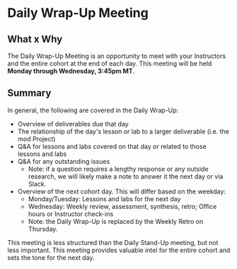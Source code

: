 # Daily Wrap-Up Meeting

## What x Why

The Daily Wrap-Up Meeting is an opportunity to meet with your Instructors and the entire cohort at the end of each day. This meeting will be held **Monday through Wednesday, 3:45pm MT**.

## Summary

In general, the following are covered in the Daily Wrap-Up:

* Overview of deliverables due that day
* The relationship of the day's lesson or lab to a larger deliverable (i.e. the mod Project)
* Q&A for lessons and labs covered on that day or related to those lessons and labs
* Q&A for any outstanding issues
  * Note: if a question requires a lengthy response or any outside research, we will likely make a note to answer it the next day or via Slack.
* Overview of the next cohort day. This will differ based on the weekday:
  * Monday/Tuesday: Lessons and labs for the next day
  * Wednesday: Weekly review, assessment, synthesis, retro; Office hours or Instructor check-ins
  * Note: the Daily Wrap-Up is replaced by the Weekly Retro on Thursday.

This meeting is less structured than the Daily Stand-Up meeting, but not less important. This meeting provides valuable intel for the entire cohort and sets the tone for the next day.